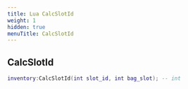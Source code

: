 ```yaml
---
title: Lua CalcSlotId
weight: 1
hidden: true
menuTitle: CalcSlotId
---
```

## CalcSlotId
```lua
inventory:CalcSlotId(int slot_id, int bag_slot); -- int
```